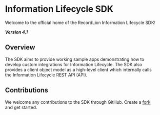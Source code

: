 # Information Lifecycle SDK
Welcome to the official home of the RecordLion Information Lifecycle SDK!

 __*Version 4.1*__

## Overview
The SDK aims to provide working sample apps demonstrating how to develop custom 
integrations for Information Lifecycle. The SDK also provides a client object model
as a high-level client which internally calls the Information Lifecycle REST API (API).

## Contributions
We welcome any contributions to the SDK through GitHub.
Create a [fork](https://guides.github.com/activities/forking/) and get started.
